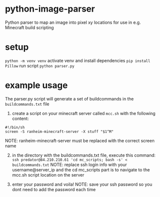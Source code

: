 # python-image-parser
Python parser to map an image into pixel xy locations for use in e.g. Minecraft build scripting

# setup
`python -m venv venv`
activate venv and install dependencies
`pip install Pillow`
run script
`python parser.py`

# example usage
The parser.py script will generate a set of buildcommands in the `buildcommands.txt` file
1. create a script on your minecraft server called `mcc.sh` with the following content:
```
#!/bin/sh
screen -S ranheim-minecraft-server -X stuff "$1^M"
```
NOTE: ranheim-minecraft-server must be replaced with the correct screen name

2. in the directory with the buildcommands.txt file, execute this command:
`ssh predator@84.210.210.61 'cd mc_scripts; bash -s' < buildcommands.txt`
NOTE: replace ssh login info with your username@server_ip and the cd mc_scripts part is to navigate to the mcc.sh script location on the server

3. enter your password and voila!
NOTE: save your ssh password so you dont need to add the password each time